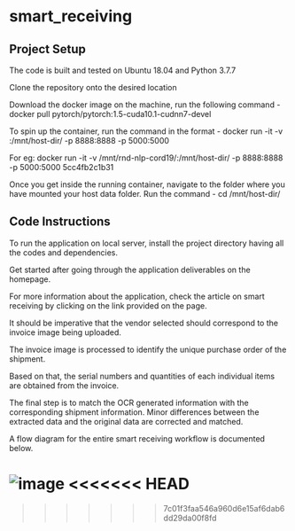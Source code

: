 # smart_receiving

## Project Setup

The code is built and tested on Ubuntu 18.04 and Python 3.7.7

Clone the repository onto the desired location

Download the docker image on the machine, run the following command -
docker pull pytorch/pytorch:1.5-cuda10.1-cudnn7-devel

To spin up the container, run the command in the format -
docker run -it -v <location-of-source-code>:/mnt/host-dir/ -p 8888:8888 -p 5000:5000 <image-id>

For eg: docker run -it -v /mnt/rnd-nlp-cord19/:/mnt/host-dir/ -p 8888:8888 -p 5000:5000 5cc4fb2c1b31

Once you get inside the running container, navigate to the folder where you have mounted your host data folder. Run the command - cd /mnt/host-dir/

## Code Instructions

To run the application on local server, install the project directory having all the codes and dependencies.

Get started after going through the application deliverables on the homepage.

For more information about the application, check the article on smart receiving by clicking on the link provided on the page.

It should be imperative that the vendor selected should correspond to the invoice image being uploaded. 

The invoice image is processed to identify the unique purchase order of the shipment. 

Based on that, the serial numbers and quantities of each individual items are obtained from the invoice.

The final step is to match the OCR generated information with the corresponding shipment information. Minor differences between the extracted data and the original data are corrected and matched. 

A flow diagram for the entire smart receiving workflow is documented below.

![image](https://user-images.githubusercontent.com/109595324/190481417-a674b5b8-bdb3-4cd6-b30c-7e48230cbc4a.png)
<<<<<<< HEAD
=======

 
>>>>>>> 7c01f3faa546a960d6e15af6dab6dd29da00f8fd
